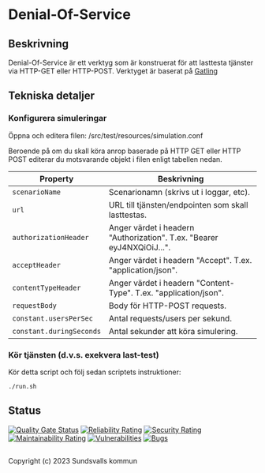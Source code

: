 # Denial-Of-Service

## Beskrivning
Denial-Of-Service är ett verktyg som är konstruerat för att lasttesta tjänster via HTTP-GET eller HTTP-POST.
Verktyget är baserat på [Gatling](https://gatling.io/)

## Tekniska detaljer

### Konfigurera simuleringar
Öppna och editera filen: /src/test/resources/simulation.conf

Beroende på om du skall köra anrop baserade på HTTP GET eller HTTP POST editerar du motsvarande objekt i filen enligt tabellen nedan.

|Property|Beskrivning|
|---|---|
|`scenarioName`|Scenarionamn (skrivs ut i loggar, etc).|
|`url`|URL till tjänsten/endpointen som skall lasttestas.|
|`authorizationHeader`|Anger värdet i headern "Authorization". T.ex. "Bearer eyJ4NXQiOiJ...".|
|`acceptHeader`|Anger värdet i headern "Accept". T.ex. "application/json".|
|`contentTypeHeader`|Anger värdet i headern "Content-Type". T.ex. "application/json".|
|`requestBody`|Body för HTTP-POST requests.|
|`constant.usersPerSec`|Antal requests/users per sekund.|
|`constant.duringSeconds`|Antal sekunder att köra simulering.|

### Kör tjänsten (d.v.s. exekvera last-test)

Kör detta script och följ sedan scriptets instruktioner:

```
./run.sh
```

## Status

[![Quality Gate Status](https://sonarcloud.io/api/project_badges/measure?project=Sundsvallskommun_denial-of-service&metric=alert_status)](https://sonarcloud.io/summary/overall?id=Sundsvallskommun_denial-of-service)
[![Reliability Rating](https://sonarcloud.io/api/project_badges/measure?project=Sundsvallskommun_denial-of-service&metric=reliability_rating)](https://sonarcloud.io/summary/overall?id=Sundsvallskommun_denial-of-service)
[![Security Rating](https://sonarcloud.io/api/project_badges/measure?project=Sundsvallskommun_denial-of-service&metric=security_rating)](https://sonarcloud.io/summary/overall?id=Sundsvallskommun_denial-of-service)
[![Maintainability Rating](https://sonarcloud.io/api/project_badges/measure?project=Sundsvallskommun_denial-of-service&metric=sqale_rating)](https://sonarcloud.io/summary/overall?id=Sundsvallskommun_denial-of-service)
[![Vulnerabilities](https://sonarcloud.io/api/project_badges/measure?project=Sundsvallskommun_denial-of-service&metric=vulnerabilities)](https://sonarcloud.io/summary/overall?id=Sundsvallskommun_denial-of-service)
[![Bugs](https://sonarcloud.io/api/project_badges/measure?project=Sundsvallskommun_denial-of-service&metric=bugs)](https://sonarcloud.io/summary/overall?id=Sundsvallskommun_denial-of-service)

## 
Copyright (c) 2023 Sundsvalls kommun
